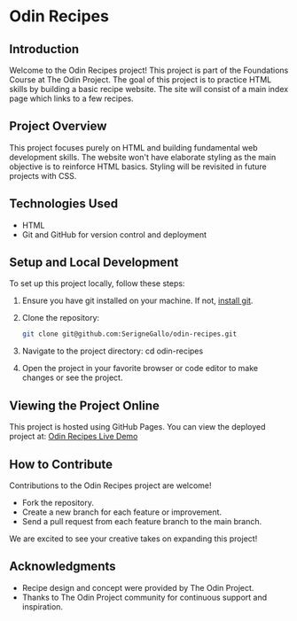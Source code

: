 # Odin Recipes

## Introduction
Welcome to the Odin Recipes project! This project is part of the Foundations Course at The Odin Project. The goal of this project is to practice HTML skills by building a basic recipe website. The site will consist of a main index page which links to a few recipes.

## Project Overview
This project focuses purely on HTML and building fundamental web development skills. The website won't have elaborate styling as the main objective is to reinforce HTML basics. Styling will be revisited in future projects with CSS.

## Technologies Used
- HTML
- Git and GitHub for version control and deployment

## Setup and Local Development
To set up this project locally, follow these steps:

1. Ensure you have git installed on your machine. If not, [install git](https://git-scm.com/book/en/v2/Getting-Started-Installing-Git).
2. Clone the repository:
   ```bash
   git clone git@github.com:SerigneGallo/odin-recipes.git

3. Navigate to the project directory:
  cd odin-recipes

4. Open the project in your favorite browser or code editor to make changes or see the project.

## Viewing the Project Online
This project is hosted using GitHub Pages. You can view the deployed project at:
[Odin Recipes Live Demo](https://github.com/SerigneGallo/odin-recipes.git)

## How to Contribute
Contributions to the Odin Recipes project are welcome!

- Fork the repository.
- Create a new branch for each feature or improvement.
- Send a pull request from each feature branch to the main branch.

We are excited to see your creative takes on expanding this project!

## Acknowledgments
- Recipe design and concept were provided by The Odin Project.
- Thanks to The Odin Project community for continuous support and inspiration.

